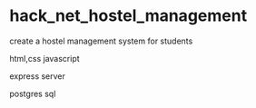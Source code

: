 # hack_net_hostel_management
create a hostel management system for students

html,css
javascript 

express server

postgres sql

